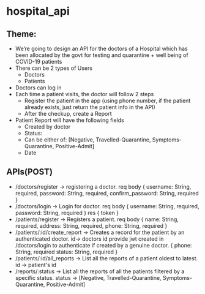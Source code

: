 # hospital_api
## Theme:
  - We’re going to design an API for the doctors of a Hospital which has been allocated by the
  govt for testing and quarantine + well being of COVID-19 patients
  - There can be 2 types of Users
    - Doctors
    - Patients
  - Doctors can log in
  - Each time a patient visits, the doctor will follow 2 steps
    - Register the patient in the app (using phone number, if the patient already exists, just
      return the patient info in the API)
     - After the checkup, create a Report
  - Patient Report will have the following fields
    - Created by doctor
    - Status: 
     - Can be either of: [Negative, Travelled-Quarantine, Symptoms-Quarantine, Positive-Admit]
    - Date
 ## APIs(POST)
  - /doctors/register  -> registering a doctor.
      req body
      {
        username: String, required,
        password: String, required,
        confirm_password: String, required
      }
  - /doctors/login  -> Login for doctor.
      req body
      {
        username: String, required,
        password: String, required
      }
      res
      {
        token
      }
  - /patients/register -> Registers a patient.
      req body
      {
        name: String, required,
        address: String, required,
        phone: String, required
      }
  - /patients/:id/create_report  -> Creates a record for the patient by an authenticated doctor.
      id-> doctors id
      provide jwt created in /doctors/login to authenticate if created by a genuine doctor.
      {
        phone: String, required
        status: String, required
      }
  - /patients/:id/all_reports → List all the reports of a patient oldest to latest.
      id -> patient's id 
  - /reports/:status → List all the reports of all the patients filtered by a specific status.
      status -> [Negative, Travelled-Quarantine, Symptoms-Quarantine, Positive-Admit]
